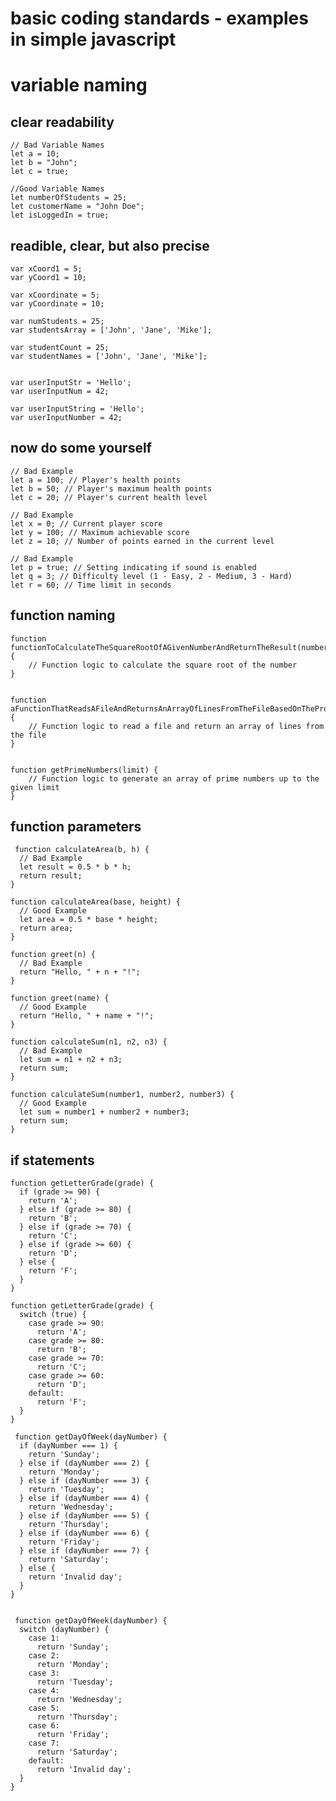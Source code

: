 # basic coding standards - examples in simple javascript


# variable naming

## clear readability

    // Bad Variable Names
    let a = 10;
    let b = "John";
    let c = true;

    //Good Variable Names
    let numberOfStudents = 25;
    let customerName = "John Doe";
    let isLoggedIn = true;
 
 ## readible, clear, but also precise
    
    var xCoord1 = 5;
    var yCoord1 = 10;

    var xCoordinate = 5;
    var yCoordinate = 10;

    var numStudents = 25;
    var studentsArray = ['John', 'Jane', 'Mike'];

    var studentCount = 25;
    var studentNames = ['John', 'Jane', 'Mike'];


    var userInputStr = 'Hello';
    var userInputNum = 42;

    var userInputString = 'Hello';
    var userInputNumber = 42;

## now do some yourself

    // Bad Example
    let a = 100; // Player's health points
    let b = 50; // Player's maximum health points
    let c = 20; // Player's current health level

    // Bad Example
    let x = 0; // Current player score
    let y = 100; // Maximum achievable score
    let z = 10; // Number of points earned in the current level

    // Bad Example
    let p = true; // Setting indicating if sound is enabled
    let q = 3; // Difficulty level (1 - Easy, 2 - Medium, 3 - Hard)
    let r = 60; // Time limit in seconds


## function naming

    function functionToCalculateTheSquareRootOfAGivenNumberAndReturnTheResult(number) {
        // Function logic to calculate the square root of the number
    }


    function aFunctionThatReadsAFileAndReturnsAnArrayOfLinesFromTheFileBasedOnTheProvidedFilePath(filePath) {
        // Function logic to read a file and return an array of lines from the file
    }


    function getPrimeNumbers(limit) {
        // Function logic to generate an array of prime numbers up to the given limit
    }
    
 ## function parameters
 
     function calculateArea(b, h) {
      // Bad Example
      let result = 0.5 * b * h;
      return result;
    }

    function calculateArea(base, height) {
      // Good Example
      let area = 0.5 * base * height;
      return area;
    }

    function greet(n) {
      // Bad Example
      return "Hello, " + n + "!";
    }

    function greet(name) {
      // Good Example
      return "Hello, " + name + "!";
    }

    function calculateSum(n1, n2, n3) {
      // Bad Example
      let sum = n1 + n2 + n3;
      return sum;
    }

    function calculateSum(number1, number2, number3) {
      // Good Example
      let sum = number1 + number2 + number3;
      return sum;
    }


## if statements

    function getLetterGrade(grade) {
      if (grade >= 90) {
        return 'A';
      } else if (grade >= 80) {
        return 'B';
      } else if (grade >= 70) {
        return 'C';
      } else if (grade >= 60) {
        return 'D';
      } else {
        return 'F';
      }
    }

    function getLetterGrade(grade) {
      switch (true) {
        case grade >= 90:
          return 'A';
        case grade >= 80:
          return 'B';
        case grade >= 70:
          return 'C';
        case grade >= 60:
          return 'D';
        default:
          return 'F';
      }
    }
    
     function getDayOfWeek(dayNumber) {
      if (dayNumber === 1) {
        return 'Sunday';
      } else if (dayNumber === 2) {
        return 'Monday';
      } else if (dayNumber === 3) {
        return 'Tuesday';
      } else if (dayNumber === 4) {
        return 'Wednesday';
      } else if (dayNumber === 5) {
        return 'Thursday';
      } else if (dayNumber === 6) {
        return 'Friday';
      } else if (dayNumber === 7) {
        return 'Saturday';
      } else {
        return 'Invalid day';
      }
    }
    
    
     function getDayOfWeek(dayNumber) {
      switch (dayNumber) {
        case 1:
          return 'Sunday';
        case 2:
          return 'Monday';
        case 3:
          return 'Tuesday';
        case 4:
          return 'Wednesday';
        case 5:
          return 'Thursday';
        case 6:
          return 'Friday';
        case 7:
          return 'Saturday';
        default:
          return 'Invalid day';
      }
    }



    
